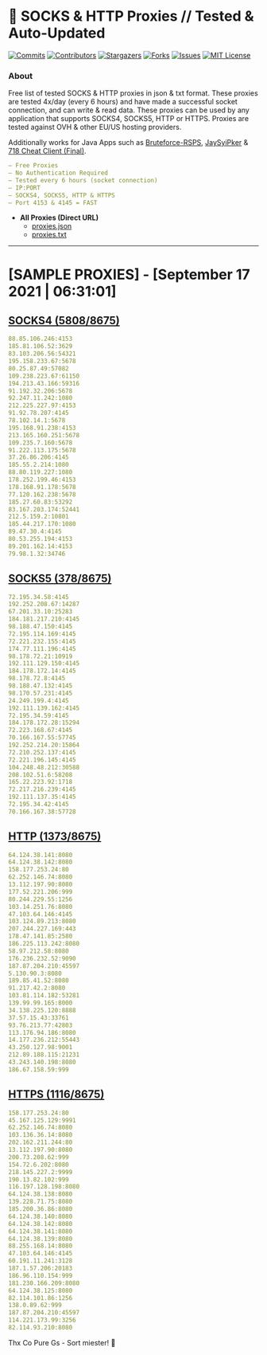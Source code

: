 <!-- MARKDOWN LINKS & IMAGES -->
<!-- https://www.markdownguide.org/basic-syntax/#reference-style-links -->
[contributors-shield]: https://img.shields.io/github/contributors/KaiBurton/free-proxies-autoupdated?style=for-the-badge
[contributors-url]: https://github.com/KaiBurton/free-proxies-autoupdated/graphs/contributors
[forks-shield]: https://img.shields.io/github/forks/KaiBurton/free-proxies-autoupdated?style=for-the-badge
[forks-url]: https://github.com/KaiBurton/free-proxies-autoupdated/network/members
[stars-shield]: https://img.shields.io/github/stars/KaiBurton/free-proxies-autoupdated?style=for-the-badge
[stars-url]: https://github.com/KaiBurton/free-proxies-autoupdated/stargazers
[issues-shield]: https://img.shields.io/github/issues/KaiBurton/free-proxies-autoupdated?style=for-the-badge
[issues-url]: https://github.com/KaiBurton/free-proxies-autoupdated/issues
[license-shield]: https://img.shields.io/github/license/KaiBurton/free-proxies-autoupdated?style=for-the-badge
[license-url]: https://github.com/KaiBurton/free-proxies-autoupdated/blob/main/LICENSE
[commit-shield]: https://img.shields.io/github/last-commit/KaiBurton/free-proxies-autoupdated?style=for-the-badge
[commit-url]: https://github.com/KaiBurton/free-proxies-autoupdated/commits/main

# 🎁 SOCKS & HTTP Proxies // Tested & Auto-Updated

[![Commits][commit-shield]][commit-url]
[![Contributors][contributors-shield]][contributors-url]
[![Stargazers][stars-shield]][stars-url]
[![Forks][forks-shield]][forks-url]
[![Issues][issues-shield]][issues-url]
[![MIT License][license-shield]][license-url]

### About
Free list of tested SOCKS & HTTP proxies in json & txt format. These proxies are tested 4x/day (every 6 hours) and have made a successful socket connection, and can write & read data. These proxies can be used by any application that supports SOCKS4, SOCKS5, HTTP or HTTPS. Proxies are tested against OVH & other EU/US hosting providers.

Additionally works for Java Apps such as [Bruteforce-RSPS](https://github.com/KaiBurton/Bruteforce-RSPS), [JaySyiPker](https://github.com/JayArrowz/JaySyiPker) & [718 Cheat Client (Final)](https://github.com/KaiBurton/718-Cheat-Client-Final). 

```yaml
— Free Proxies
— No Authentication Required
— Tested every 6 hours (socket connection)
— IP:PORT
— SOCKS4, SOCKS5, HTTP & HTTPS
— Port 4153 & 4145 = FAST
```

- **All Proxies (Direct URL)**
  - [proxies.json](https://raw.githubusercontent.com/KaiBurton/free-proxies-autoupdated/main/proxies.json)
  - [proxies.txt](https://raw.githubusercontent.com/KaiBurton/free-proxies-autoupdated/main/proxies.txt)

---

# [SAMPLE PROXIES] - [September 17 2021 | 06:31:01]

## [SOCKS4 (5808/8675)](https://raw.githubusercontent.com/KaiBurton/free-proxies-autoupdated/main/proxies-socks4.txt)
```yaml
88.85.106.246:4153
185.81.106.52:3629
83.103.206.56:54321
195.158.233.67:5678
80.25.87.49:57082
109.238.223.67:61150
194.213.43.166:59316
91.192.32.206:5678
92.247.11.242:1080
212.225.227.97:4153
91.92.78.207:4145
78.102.14.1:5678
195.168.91.238:4153
213.165.160.251:5678
109.235.7.160:5678
91.222.113.175:5678
37.26.86.206:4145
185.55.2.214:1080
88.80.119.227:1080
178.252.199.46:4153
178.168.91.178:5678
77.120.162.238:5678
185.27.60.83:53292
83.167.203.174:52441
212.5.159.2:10801
185.44.217.170:1080
89.47.30.4:4145
80.53.255.194:4153
89.201.162.14:4153
79.98.1.32:34746
```

## [SOCKS5 (378/8675)](https://raw.githubusercontent.com/KaiBurton/free-proxies-autoupdated/main/proxies-socks5.txt)
```yaml
72.195.34.58:4145
192.252.208.67:14287
67.201.33.10:25283
184.181.217.210:4145
98.188.47.150:4145
72.195.114.169:4145
72.221.232.155:4145
174.77.111.196:4145
98.178.72.21:10919
192.111.129.150:4145
184.178.172.14:4145
98.178.72.8:4145
98.188.47.132:4145
98.170.57.231:4145
24.249.199.4:4145
192.111.139.162:4145
72.195.34.59:4145
184.178.172.28:15294
72.223.168.67:4145
70.166.167.55:57745
192.252.214.20:15864
72.210.252.137:4145
72.221.196.145:4145
104.248.48.212:30588
208.102.51.6:58208
165.22.223.92:1718
72.217.216.239:4145
192.111.137.35:4145
72.195.34.42:4145
70.166.167.38:57728
```

## [HTTP (1373/8675)](https://raw.githubusercontent.com/KaiBurton/free-proxies-autoupdated/main/proxies-http.txt)
```yaml
64.124.38.141:8080
64.124.38.142:8080
158.177.253.24:80
62.252.146.74:8080
13.112.197.90:8080
177.52.221.206:999
80.244.229.55:1256
103.14.251.76:8080
47.103.64.146:4145
103.124.89.213:8080
207.244.227.169:443
178.47.141.85:2580
186.225.113.242:8080
58.97.212.58:8080
176.236.232.52:9090
187.87.204.210:45597
5.130.90.3:8080
189.85.41.52:8080
91.217.42.2:8080
103.81.114.182:53281
139.99.99.165:8000
34.138.225.120:8888
37.57.15.43:33761
93.76.213.77:42803
113.176.94.186:8080
14.177.236.212:55443
43.250.127.98:9001
212.89.188.115:21231
43.243.140.198:8080
186.67.158.59:999
```

## [HTTPS (1116/8675)](https://raw.githubusercontent.com/KaiBurton/free-proxies-autoupdated/main/proxies-https.txt)
```yaml
158.177.253.24:80
45.167.125.129:9991
62.252.146.74:8080
103.136.36.14:8080
202.162.211.244:80
13.112.197.90:8080
200.73.208.62:999
154.72.6.202:8080
218.145.227.2:9999
190.13.82.102:999
116.197.128.198:8080
64.124.38.138:8080
139.228.71.75:8080
185.200.36.86:8080
64.124.38.140:8080
64.124.38.142:8080
64.124.38.141:8080
64.124.38.139:8080
88.255.168.14:8080
47.103.64.146:4145
60.191.11.241:3128
187.1.57.206:20183
186.96.110.154:999
181.230.166.209:8080
64.124.38.125:8080
82.114.101.86:1256
138.0.89.62:999
187.87.204.210:45597
114.221.173.99:3256
82.114.93.210:8080
```



Thx Co Pure Gs - Sort miester! 💟